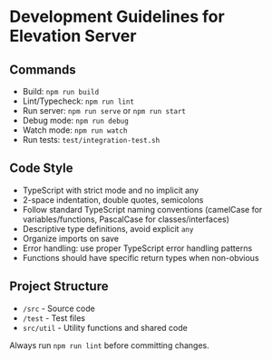 # Development Guidelines for Elevation Server

## Commands
* Build: `npm run build`
* Lint/Typecheck: `npm run lint`
* Run server: `npm run serve` or `npm run start`
* Debug mode: `npm run debug`
* Watch mode: `npm run watch`
* Run tests: `test/integration-test.sh`

## Code Style
* TypeScript with strict mode and no implicit any
* 2-space indentation, double quotes, semicolons
* Follow standard TypeScript naming conventions (camelCase for variables/functions, PascalCase for classes/interfaces)
* Descriptive type definitions, avoid explicit `any`
* Organize imports on save
* Error handling: use proper TypeScript error handling patterns
* Functions should have specific return types when non-obvious

## Project Structure
* `/src` - Source code
* `/test` - Test files
* `src/util` - Utility functions and shared code

Always run `npm run lint` before committing changes.